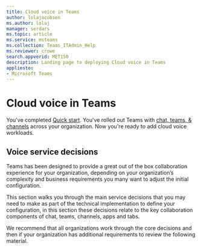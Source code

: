 ```yaml
---
title: Cloud voice in Teams
author: lolajacobsen
ms.author: lolaj
manager: serdars
ms.topic: article
ms.service: msteams
ms.collection: Teams_ITAdmin_Help
ms.reviewer: crowe
search.appverid: MET150
description: Landing page to deploying Cloud voice in Teams
appliesto: 
- Microsoft Teams
---
```


# Cloud voice in Teams

You've completed [Quick start](get-started-with-teams-quick-start.md). You've rolled out Teams with [chat, teams, & channels](deploy-chat-teams-channels-microsoft-teams-landing-page.md) across your organization. Now you're ready to add cloud voice workloads. 

## Voice service decisions


Teams has been designed to provide a great out of the box collaboration experience for your organization, depending on your organization’s complexity and business requirements you many want to adjust the initial configuration.

This section walks you through the main service decisions that you may need to make as part of the technical implementation to define your configuration, in this section these decisions relate to the key collaboration components of chat, teams, channels, apps and tabs.

We recommend that all organizations work through the core decisions and then if your organization has additional requirements to review the following material.